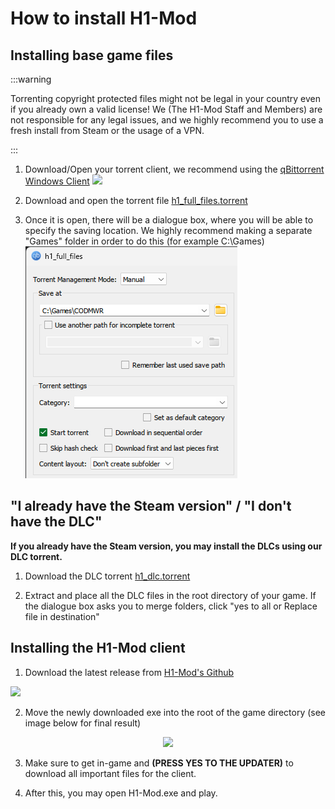 # How to install H1-Mod

## Installing base game files

:::warning

Torrenting copyright protected files might not be legal in your country even if you already own a valid license! We (The H1-Mod Staff and Members) are not responsible for any legal issues, and we highly recommend you to use a fresh install from Steam or the usage of a VPN.

:::

1. Download/Open your torrent client, we recommend using the [qBittorrent Windows Client](https://www.fosshub.com/qBittorrent.html) ![](/img/qbittorrent.png)

2. Download and open the torrent file [h1_full_files.torrent](https://h1.gg/h1_full_files.torrent)

3. Once it is open, there will be a dialogue box, where you will be able to specify the saving location. We highly recommend making a separate "Games" folder in order to do this (for example C:\Games)
![](/img/torrent-initial.png)

## "I already have the Steam version" / "I don't have the DLC"

**If you already have the Steam version, you may install the DLCs using our DLC torrent.**

1. Download the DLC torrent [h1_dlc.torrent](https://h1.gg/h1_dlcs.torrent)

2. Extract and place all the DLC files in the root directory of your game. If the dialogue box asks you to merge folders, click "yes to all or Replace file in destination"

## Installing the H1-Mod client

1. Download the latest release from [H1-Mod's Github](https://github.com/h1-mod/h1-mod/releases)

![](/img/releases.png)

2. Move the newly downloaded exe into the root of the game directory (see image below for final result)

<center><img src="/img/results.png"/></center>

3. Make sure to get in-game and **(PRESS YES TO THE UPDATER)** to download all important files for the client.

4. After this, you may open H1-Mod.exe and play. 
